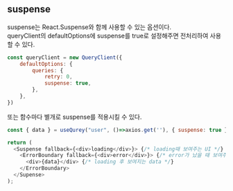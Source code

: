 ## suspense

suspense는 React.Suspense와 함께 사용할 수 있는 옵션이다.  
queryClient의 defaultOptions에 suspense를 true로 설정해주면 전처리하여 사용할 수 있다.

```js
const queryClient = new QueryClient({
	defaultOptions: {
		queries: {
			retry: 0,
			suspense: true,
		},
	},
})
```

또는 함수마다 별개로 suspense를 적용시킬 수 있다.

```js
const { data } = useQurey("user", ()=>axios.get(''), { suspense: true });

return (
  <Suspense fallback={<div>loading</div>}> {/* loading때 보여주는 UI */}
    <ErrorBoundary fallback={<div>error</div>}> {/* error가 났을 때 보여주는 UI */}
      <div>{data}</div> {/* loading 후 보여지는 data */}
    </ErrorBoundary>
  </Supense>
);
```

